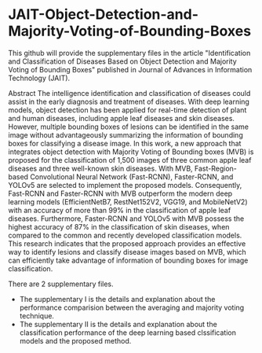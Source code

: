 # JAIT-Object-Detection-and-Majority-Voting-of-Bounding-Boxes
This github will provide the supplementary files in the article "Identification and Classification of Diseases Based on Object Detection and Majority Voting of Bounding Boxes" published in Journal of Advances in Information Technology (JAIT).

Abstract 
The intelligence identification and classification of diseases could assist in the early diagnosis and treatment of diseases. With deep learning models, object detection has been applied for real-time detection of plant and human diseases, including apple leaf diseases and skin diseases. However, multiple bounding boxes of lesions can be identified in the same image without advantageously summarizing the information of bounding boxes for classifying a disease image. In this work, a new approach that integrates object detection with Majority Voting of Bounding boxes (MVB) is proposed for the classification of 1,500 images of three common apple leaf diseases and three well-known skin diseases. With MVB, Fast-Region-based Convolutional Neural Network (Fast-RCNN), Faster-RCNN, and YOLOv5 are selected to implement the proposed models. Consequently, Fast-RCNN and Faster-RCNN with MVB outperform the modern deep learning models (EfficientNetB7, RestNet152V2, VGG19, and MobileNetV2) with an accuracy of more than 99% in the classification of apple leaf diseases. Furthermore, Faster-RCNN and YOLOv5 with MVB possess the highest accuracy of 87% in the classification of skin diseases, when compared to the common and recently developed classification models. This research indicates that the proposed approach provides an effective way to identify lesions and classify disease images based on MVB, which can efficiently take advantage of information of bounding boxes for image classification. 

There are 2 supplementary files. 
- The supplementary I is the details and explanation about the performance comparision between the averaging and majority voting technique.
- The supplementary II is the details and explanation about the classification performance of the deep learning based clssification models and the proposed method. 
